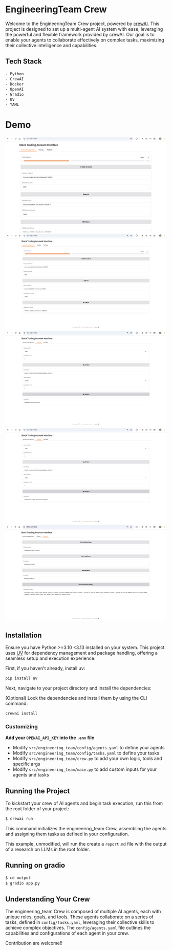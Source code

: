 # EngineeringTeam Crew

Welcome to the EngineeringTeam Crew project, powered by [crewAI](https://crewai.com). This project is designed to set up a multi-agent AI system with ease, leveraging the powerful and flexible framework provided by crewAI. Our goal is to enable your agents to collaborate effectively on complex tasks, maximizing their collective intelligence and capabilities.


## Tech Stack

    - Python
    - CrewAI
    - Docker
    - OpenAI
    - Gradio
    - UV
    - YAML



# Demo

![](./ui/1.png)
![](./ui/1.1.png)
![](./ui/2.png)
![](./ui/2.1.png)
![](./ui/3.png)



## Installation

Ensure you have Python >=3.10 <3.13 installed on your system. This project uses [UV](https://docs.astral.sh/uv/) for dependency management and package handling, offering a seamless setup and execution experience.

First, if you haven't already, install uv:

```bash
pip install uv
```

Next, navigate to your project directory and install the dependencies:

(Optional) Lock the dependencies and install them by using the CLI command:
```bash
crewai install
```
### Customizing

**Add your `OPENAI_API_KEY` into the `.env` file**

- Modify `src/engineering_team/config/agents.yaml` to define your agents
- Modify `src/engineering_team/config/tasks.yaml` to define your tasks
- Modify `src/engineering_team/crew.py` to add your own logic, tools and specific args
- Modify `src/engineering_team/main.py` to add custom inputs for your agents and tasks

## Running the Project

To kickstart your crew of AI agents and begin task execution, run this from the root folder of your project:

```bash
$ crewai run
```

This command initializes the engineering_team Crew, assembling the agents and assigning them tasks as defined in your configuration.

This example, unmodified, will run the create a `report.md` file with the output of a research on LLMs in the root folder.

## Running on gradio

```bash
$ cd output
$ gradio app.py
```

## Understanding Your Crew

The engineering_team Crew is composed of multiple AI agents, each with unique roles, goals, and tools. These agents collaborate on a series of tasks, defined in `config/tasks.yaml`, leveraging their collective skills to achieve complex objectives. The `config/agents.yaml` file outlines the capabilities and configurations of each agent in your crew.

Contribution are welcome!! 
